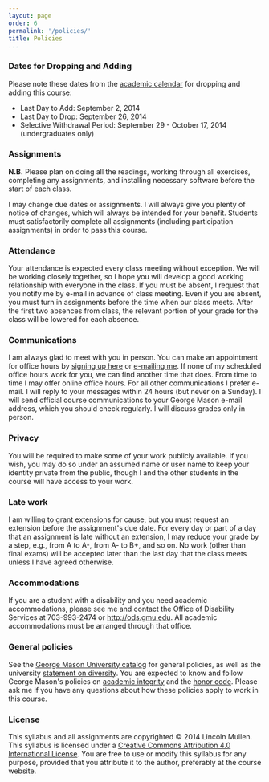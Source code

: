 ```yaml
---
layout: page
order: 6
permalink: '/policies/'
title: Policies
...
```


### Dates for Dropping and Adding

Please note these dates from the [academic calendar][] for dropping and
adding this course:

-   Last Day to Add: September 2, 2014
-   Last Day to Drop: September 26, 2014
-   Selective Withdrawal Period: September 29 - October 17, 2014
    (undergraduates only)

### Assignments

**N.B.** Please plan on doing all the readings, working through all
exercises, completing any assignments, and installing necessary software
before the start of each class.

I may change due dates or assignments. I will always give you plenty of
notice of changes, which will always be intended for your benefit.
Students must satisfactorily complete all assignments (including
participation assignments) in order to pass this course.

### Attendance

Your attendance is expected every class meeting without exception. We
will be working closely together, so I hope you will develop a good
working relationship with everyone in the class. If you must be absent,
I request that you notify me by e-mail in advance of class meeting. Even
if you are absent, you must turn in assignments before the time when our
class meets. After the first two absences from class, the relevant
portion of your grade for the class will be lowered for each absence.

### Communications

I am always glad to meet with you in person. You can make an appointment
for office hours by [signing up here][] or [e-mailing me][]. If none of
my scheduled office hours work for you, we can find another time that
does. From time to time I may offer online office hours. For all other
communications I prefer e-mail. I will reply to your messages within 24
hours (but never on a Sunday). I will send official course
communications to your George Mason e-mail address, which you should
check regularly. I will discuss grades only in person.

### Privacy

You will be required to make some of your work publicly available. If
you wish, you may do so under an assumed name or user name to keep your
identity private from the public, though I and the other students in the
course will have access to your work.

### Late work

I am willing to grant extensions for cause, but you must request an
extension before the assignment's due date. For every day or part of a
day that an assignment is late without an extension, I may reduce your
grade by a step, e.g., from A to A-, from A- to B+, and so on. No work
(other than final exams) will be accepted later than the last day that
the class meets unless I have agreed otherwise.

### Accommodations

If you are a student with a disability and you need academic
accommodations, please see me and contact the Office of Disability
Services at 703-993-2474 or <http://ods.gmu.edu>. All academic
accommodations must be arranged through that office.

### General policies

See the [George Mason University catalog][] for general policies, as
well as the university [statement on diversity][]. You are expected to
know and follow George Mason's policies on [academic integrity][] and
the [honor code][]. Please ask me if you have any questions about how
these policies apply to work in this course.

### License

This syllabus and all assignments are copyrighted © 2014 Lincoln Mullen.
This syllabus is licensed under a [Creative Commons Attribution 4.0
International License][]. You are free to use or modify this syllabus
for any purpose, provided that you attribute it to the author,
preferably at the course website.

  [academic calendar]: http://registrar.gmu.edu/calendars/fall-2014/
  [signing up here]: http://lincolnmullen.com/officehours
  [e-mailing me]: mailto:lmullen@gmu.edu
  [George Mason University catalog]: http://catalog.gmu.edu/
  [statement on diversity]: http://ctfe.gmu.edu/professional-development/mason-diversity-statement/
  [academic integrity]: http://oai.gmu.edu/
  [honor code]: http://oai.gmu.edu/understanding-the-honor-code/
  [Creative Commons Attribution 4.0 International License]: http://creativecommons.org/licenses/by/4.0/
